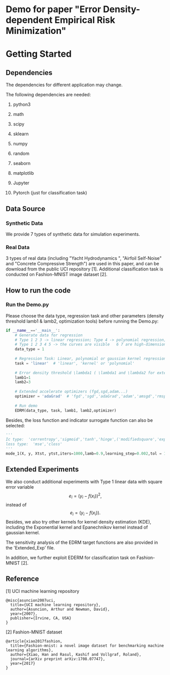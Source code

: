 # Demo for paper "Error Density-dependent Empirical Risk Minimization"

# Getting Started

## Dependencies

The dependencies for different application may change.

The following dependencies are needed:

1. python3

2. math

3. scipy

4. sklearn

5. numpy

6. random

7. seaborn

8. matplotlib

9. Jupyter

10. Pytorch (just for classification task)

## Data Source

### Synthetic Data

We provide 7 types of synthetic data for simulation experiments.

### Real Data

3 types of real data (including "Yacht Hydrodynamics ", "Airfoil Self-Noise" and "Concrete Compressive Strength") are used in this paper, and can be download from the public UCI repository [1]. Additional classification task is conducted on Fashion-MNIST image dataset [2].



## How to run the code

### Run the Demo.py

Please choose the data type, regression task and other parameters (density threshold lamb1 & lamb2, optimization tools) before running the Demo.py:

```python
if __name__=='__main__':
    # Generate data for regression
    # Type 1 2 3 -> linear regression; Type 4 -> polynomial regression; Type 4 5 6 7 -> gaussian kernel regression
    # Type 1 2 3 4 5 -> the curves are visible   6 7 are high-dimensional Friedman curves
    data_type = 1
    
    # Regression Task: Linear, polynomial or gaussian kernel regression
    task = 'linear'  # 'linear', 'kernel' or 'polynomial'
    
    # Error density threshold \lambda1 ( \lambda1 and \lambda2 for extended EDRM)
    lamb1=1
    lamb2=3
    
    # Extended accelerate optimizers (fgd,sgd,adam...)
    optimizer = 'adaGrad'  # 'fgd','sgd','adaGrad','adam','amsgd','rmsprop','NAG'
    
    # Run demo
    EDRM(data_type, task, lamb1, lamb2,optimizer)
```

Besides, the loss function and indicator surrogate function can also be selected:

```python
'''
Ic type:  'correntropy','sigmoid','tanh','hinge',('modifiedsquare','exponential')
loss type:  'mse','closs'
'''
mode_1(X, y, Xtst, ytst,iters=1000,lamb=0.9,learning_step=0.002,tol = 1/10**8,Ictype='correntropy',losstype='closs',h=1,delta=2,online =True, optimizer=opt)
```



## Extended Experiments

We also conduct additional experiments with Type 1 linear data with square error variable
$$
e_i = (y_i - f(x_i))^2,
$$
instead of 
$$
e_i = (y_i - f(x_i)).
$$
Besides, we also try other kernels for kernel density estimation (KDE), including the Exponential kernel and Epanechnikov kernel instead of gaussian kernel.



The sensitivity analysis of the EDRM target functions are also provided in the 'Extended_Exp' file.



In addition, we further exploit EDERM for classification task on Fashion-MNIST [2].

## Reference

[1]  UCI machine learning repository

```
@misc{asuncion2007uci,
  title={UCI machine learning repository},
  author={Asuncion, Arthur and Newman, David},
  year={2007},
  publisher={Irvine, CA, USA}
}
```

[2]  Fashion-MNIST dataset

```
@article{xiao2017fashion,
  title={Fashion-mnist: a novel image dataset for benchmarking machine learning algorithms},
  author={Xiao, Han and Rasul, Kashif and Vollgraf, Roland},
  journal={arXiv preprint arXiv:1708.07747},
  year={2017}
}
```

